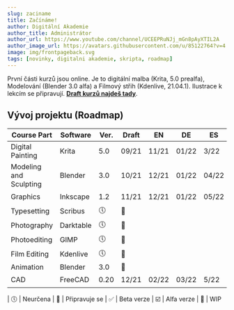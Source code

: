 ```yaml
---
slug: zaciname
title: Začínáme!
author: Digitální Akademie
author_title: Administrátor
author_url: https://www.youtube.com/channel/UCEEPRuNJj_mGn8pAyXTIL2A
author_image_url: https://avatars.githubusercontent.com/u/85122764?v=4
image: img/frontpageback.svg
tags: [novinky, digitalni akademie, skripta, roadmap]
---
```


První části kurzů jsou online. Je to digitální malba (Krita, 5.0 prealfa), Modelování (Blender 3.0 alfa) a Filmový střih (Kdenlive, 21.04.1). Ilustrace k lekcím se připravují.  [**Draft kurzů najdeš tady**](https://www.youtube.com/channel/UCEEPRuNJj_mGn8pAyXTIL2A).

## Vývoj projektu (Roadmap)
| Course Part            | Software  | Ver.     | Draft               | EN    | DE    | ES    |                             |
|------------------------|-----------|----------|---------------------|-------|-------|-------|-----------------------------|
| Digital Painting       | Krita     | 5.0      | 09/21               | 11/21 | 01/22 | 3/22  | :white_check_mark:          |
| Modeling and Sculpting | Blender   | 3.0      | 10/21               | 12/21 | 01/22 | 04/22 | :white_check_mark:          |
| Graphics               | Inkscape  | 1.2      | 11/21               | 12/21 | 01/22 | 05/22 | :ballot_box_with_check:     |
| Typesetting            | Scribus   | :clock5: | :children_crossing: |       |       |       | :twisted_rightwards_arrows: |
| Photography            | Darktable | :clock5: | :children_crossing: |       |       |       | :twisted_rightwards_arrows: |
| Photoediting           | GIMP      | :clock5: | :children_crossing: |       |       |       | :twisted_rightwards_arrows: |
| Film Editing           | Kdenlive  | :clock5: | :children_crossing: |       |       |       | :twisted_rightwards_arrows: |
| Animation              | Blender   | 3.0      | :children_crossing: |       |       |       | :twisted_rightwards_arrows: |
| CAD                    | FreeCAD   | 0.20     | 12/21               | 02/22 | 03/22 | 5/22  | :ballot_box_with_check:     |

| :clock5: | Neurčena | :children_crossing: | Připravuje se | :white_check_mark: | Beta verze  | :ballot_box_with_check: | Alfa verze | :twisted_rightwards_arrows: | WIP
